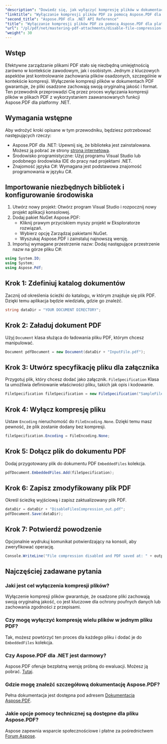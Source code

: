 ```yaml
---
"description": "Dowiedz się, jak wyłączyć kompresję plików w dokumentach PDF za pomocą Aspose.PDF dla platformy .NET. Ten szczegółowy samouczek krok po kroku przeprowadzi Cię przez proces, który zapewni osadzenie plików."
"linktitle": "Wyłączanie kompresji plików PDF za pomocą Aspose.PDF dla platformy .NET"
"second_title": "Aspose.PDF dla .NET API Reference"
"title": "Wyłączanie kompresji plików PDF za pomocą Aspose.PDF dla platformy .NET"
"url": "/pl/pdf/net/mastering-pdf-attachments/disable-file-compression-in-pdf-files/"
"weight": 30
---
```


## Wstęp

Efektywne zarządzanie plikami PDF stało się niezbędną umiejętnością zarówno w kontekście zawodowym, jak i osobistym. Jednym z kluczowych aspektów jest kontrolowanie zachowania plików osadzonych, szczególnie w kontekście kompresji. Wyłączenie kompresji plików w dokumentach PDF gwarantuje, że pliki osadzone zachowają swoją oryginalną jakość i format. Ten przewodnik przeprowadzi Cię przez proces wyłączania kompresji plików w plikach PDF z wykorzystaniem zaawansowanych funkcji Aspose.PDF dla platformy .NET.

## Wymagania wstępne

Aby wdrożyć kroki opisane w tym przewodniku, będziesz potrzebować następujących rzeczy:

- Aspose.PDF dla .NET: Upewnij się, że biblioteka jest zainstalowana. Możesz ją pobrać ze strony [strona internetowa](https://releases.aspose.com/pdf/net/).  
- Środowisko programistyczne: Użyj programu Visual Studio lub podobnego środowiska IDE do pracy nad projektami .NET.
- Znajomość języka C#: Wymagana jest podstawowa znajomość programowania w języku C#.

## Importowanie niezbędnych bibliotek i konfigurowanie środowiska

1. Utwórz nowy projekt: Otwórz program Visual Studio i rozpocznij nowy projekt aplikacji konsolowej.
2. Dodaj pakiet NuGet Aspose.PDF:
   - Kliknij prawym przyciskiem myszy projekt w Eksploratorze rozwiązań.
   - Wybierz opcję Zarządzaj pakietami NuGet.
   - Wyszukaj Aspose.PDF i zainstaluj najnowszą wersję.
3. Importuj wymagane przestrzenie nazw:
   Dodaj następujące przestrzenie nazw na górze pliku C#:

```csharp
using System.IO;
using System;
using Aspose.Pdf;
```

## Krok 1: Zdefiniuj katalog dokumentów

Zacznij od określenia ścieżki do katalogu, w którym znajduje się plik PDF. Dzięki temu aplikacja będzie wiedziała, gdzie go znaleźć.

```csharp
string dataDir = "YOUR DOCUMENT DIRECTORY";
```

## Krok 2: Załaduj dokument PDF

Użyj `Document` klasa służąca do ładowania pliku PDF, którym chcesz manipulować.

```csharp
Document pdfDocument = new Document(dataDir + "InputFile.pdf");
```

## Krok 3: Utwórz specyfikację pliku dla załącznika

Przygotuj plik, który chcesz dodać jako załącznik. `FileSpecification` Klasa ta umożliwia definiowanie właściwości pliku, takich jak opis i kodowanie.

```csharp
FileSpecification fileSpecification = new FileSpecification("SampleFile.txt", "Sample text file");
```

## Krok 4: Wyłącz kompresję pliku

Ustaw `Encoding` nieruchomość do `FileEncoding.None`. Dzięki temu masz pewność, że plik zostanie dodany bez kompresji.

```csharp
fileSpecification.Encoding = FileEncoding.None;
```

## Krok 5: Dołącz plik do dokumentu PDF

Dodaj przygotowany plik do dokumentu PDF `EmbeddedFiles` kolekcja.

```csharp
pdfDocument.EmbeddedFiles.Add(fileSpecification);
```

## Krok 6: Zapisz zmodyfikowany plik PDF

Określ ścieżkę wyjściową i zapisz zaktualizowany plik PDF.

```csharp
dataDir = dataDir + "DisableFilesCompression_out.pdf";
pdfDocument.Save(dataDir);
```

## Krok 7: Potwierdź powodzenie

Opcjonalnie wydrukuj komunikat potwierdzający na konsoli, aby zweryfikować operację.

```csharp
Console.WriteLine("File compression disabled and PDF saved at: " + outputFile);
```

## Najczęściej zadawane pytania

### Jaki jest cel wyłączenia kompresji plików?
Wyłączenie kompresji plików gwarantuje, że osadzone pliki zachowają swoją oryginalną jakość, co jest kluczowe dla ochrony poufnych danych lub zachowania zgodności z przepisami.

### Czy mogę wyłączyć kompresję wielu plików w jednym pliku PDF?
Tak, możesz powtórzyć ten proces dla każdego pliku i dodać je do `EmbeddedFiles` kolekcja.

### Czy Aspose.PDF dla .NET jest darmowy?
Aspose.PDF oferuje bezpłatną wersję próbną do ewaluacji. Możesz ją pobrać. [Tutaj](https://releases.aspose.com/).

### Gdzie mogę znaleźć szczegółową dokumentację Aspose.PDF?
Pełna dokumentacja jest dostępna pod adresem [Dokumentacja Aspose.PDF](https://reference.aspose.com/pdf/net/).

### Jakie opcje pomocy technicznej są dostępne dla pliku Aspose.PDF?
Aspose zapewnia wsparcie społecznościowe i płatne za pośrednictwem [Forum Aspose](https://forum.aspose.com/c/pdf/10).